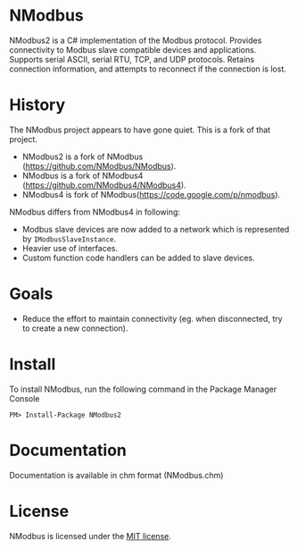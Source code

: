 NModbus
=======

NModbus2 is a C# implementation of the Modbus protocol.
Provides connectivity to Modbus slave compatible devices and applications.
Supports serial ASCII, serial RTU, TCP, and UDP protocols.
Retains connection information, and attempts to reconnect if the connection is lost.

History
=======

The NModbus project appears to have gone quiet. This is a fork of that project.

- NModbus2 is a fork of NModbus (https://github.com/NModbus/NModbus).
- NModbus is a fork of NModbus4 (https://github.com/NModbus4/NModbus4).
- NModbus4 is fork of NModbus(https://code.google.com/p/nmodbus).

NModbus differs from NModbus4 in following:

- Modbus slave devices are now added to a network which is represented by `IModbusSlaveInstance`.
- Heavier use of interfaces.
- Custom function code handlers can be added to slave devices.


Goals
=======
- Reduce the effort to maintain connectivity (eg. when disconnected, try to create a new connection).

Install
=======

To install NModbus, run the following command in the Package Manager Console

    PM> Install-Package NModbus2

Documentation
=======
Documentation is available in chm format (NModbus.chm)

License
=======
NModbus is licensed under the [MIT license](LICENSE.txt).
